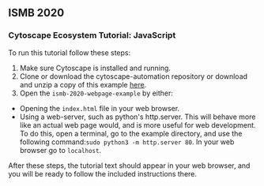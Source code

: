 ## ISMB 2020

### Cytoscape Ecosystem Tutorial: JavaScript

To run this tutorial follow these steps:

1. Make sure Cytoscape is installed and running.
2. Clone or download the cytoscape-automation repository or download and unzip a copy of this example [here](https://github.com/cytoscape/cytoscape-automation/tree/master/for-scripters/JavaScript/ismb-2020-webpage-example/dist).
3. Open the `ismb-2020-webpage-example` by either:
  - Opening the `index.html` file in your web browser.
  - Using a web-server, such as python's http.server. This will behave more like an actual web page would, and is more useful for web development. To do this, open a terminal, go to the example directory, and use the following command:`sudo python3 -m http.server 80`. In your web browser go to `localhost`. 

After these steps, the tutorial text should appear in your web browser, and you will be ready to follow the included instructions there.
